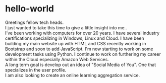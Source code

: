 # hello-world

Greetings fellow tech heads.  
I just wanted to take this time to give a little insight into me..  
I've been working with computers for over 20 years.
I have several industry certifications specializing in Windows, Linux and Cloud.
I have been building my main website up with HTML and CSS recently working in Bootstrap and soon to add JavaScript.
I'm now starting to work on some development tasks using Python.
I continue to work on furthering my career within the Cloud especially Amazon Web Services.  
A long term goal is develop out an idea of "Social Media of You".  One that specializes in the user profile.  
I am also looking to create an online learning aggregation service.  

